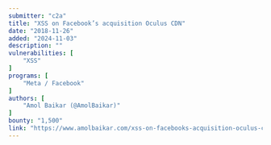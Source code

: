 ```yaml
---
submitter: "c2a"
title: "XSS on Facebook’s acquisition Oculus CDN"
date: "2018-11-26"
added: "2024-11-03"
description: ""
vulnerabilities: [
    "XSS"
]
programs: [
    "Meta / Facebook"
]
authors: [
    "Amol Baikar (@AmolBaikar)"
]
bounty: "1,500"
link: "https://www.amolbaikar.com/xss-on-facebooks-acquisition-oculus-cdn/"
---
```





